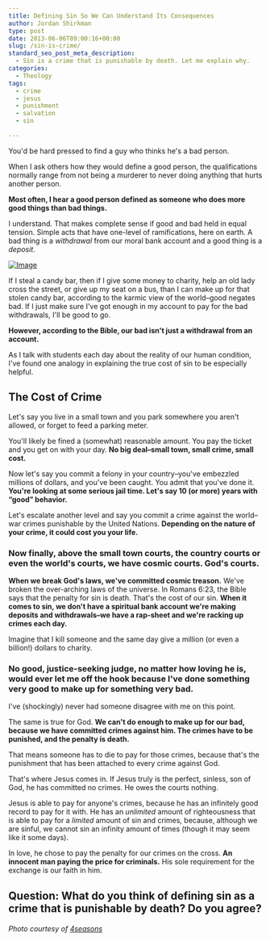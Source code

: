 ```yaml
---
title: Defining Sin So We Can Understand Its Consequences
author: Jordan Shirkman
type: post
date: 2013-06-06T09:00:16+00:00
slug: /sin-is-crime/
standard_seo_post_meta_description:
  - Sin is a crime that is punishable by death. Let me explain why.
categories:
  - Theology
tags:
  - crime
  - jesus
  - punishment
  - salvation
  - sin

---
```

You'd be hard pressed to find a guy who thinks he's a bad person.

When I ask others how they would define a good person, the qualifications normally range from not being a murderer to never doing anything that hurts another person.

**Most often, I hear a good person defined as someone who does more good things than bad things.**

I understand. That makes complete sense if good and bad held in equal tension. Simple acts that have one-level of ramifications, here on earth. A bad thing is a _withdrawal_ from our moral bank account and a good thing is a _deposit_.

[![Image](/images/prison-fence.jpeg)](https://jshirk.com/blog/sin-is-crime)

If I steal a candy bar, then if I give some money to charity, help an old lady cross the street, or give up my seat on a bus, than I can make up for that stolen candy bar, according to the karmic view of the world&#8211;good negates bad. If I just make sure I've got enough in my account to pay for the bad withdrawals, I'll be good to go.

**However, according to the Bible, our bad isn't just a withdrawal from an account.**

As I talk with students each day about the reality of our human condition, I've found one analogy in explaining the true cost of sin to be especially helpful.

<!--more-->

## The Cost of Crime

Let's say you live in a small town and you park somewhere you aren't allowed, or forget to feed a parking meter.

You'll likely be fined a (somewhat) reasonable amount. You pay the ticket and you get on with your day. **No big deal&#8211;small town, small crime, small cost.**

Now let's say you commit a felony in your country&#8211;you've embezzled millions of dollars, and you've been caught. You admit that you've done it. **You're looking at some serious jail time. Let's say 10 (or more) years with &#8220;good&#8221; behavior.**

Let's escalate another level and say you commit a crime against the world&#8211;war crimes punishable by the United Nations. **Depending on the nature of your crime, it could cost you your life.**

### Now finally, above the small town courts, the country courts or even the world's courts, we have cosmic courts. God's courts.

**When we break God's laws, we've committed cosmic treason.** We've broken the over-arching laws of the universe. In Romans 6:23, the Bible says that the penalty for sin is death. That's the cost of our sin. **When it comes to sin, we don't have a spiritual bank account we're making deposits and withdrawals&#8211;we have a rap-sheet and we're racking up crimes each day.**

Imagine that I kill someone and the same day give a million (or even a billion!) dollars to charity.

### No good, justice-seeking judge, no matter how loving he is, would ever let me off the hook because I've done something very good to make up for something very bad.

I've (shockingly) never had someone disagree with me on this point.

The same is true for God. **We can't do enough to make up for our bad, because we have committed crimes against him. The crimes have to be punished, and the penalty is death.**

That means someone has to die to pay for those crimes, because that's the punishment that has been attached to every crime against God.

That's where Jesus comes in. If Jesus truly is the perfect, sinless, son of God, he has committed no crimes. He owes the courts nothing.

Jesus is able to pay for anyone's crimes, because he has an infinitely good record to pay for it with. He has an _unlimited_ amount of righteousness that is able to pay for a _limited_ amount of sin and crimes, because, although we are sinful, we cannot sin an infinity amount of times (though it may seem like it some days).

In love, he chose to pay the penalty for our crimes on the cross. **An innocent man paying the price for criminals.** His sole requirement for the exchange is our faith in him.

## Question: What do you think of defining sin as a crime that is punishable by death? Do you agree?

###### Photo courtesy of [4seasons](http://www.sxc.hu/profile/4seasons)

